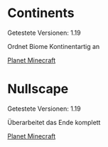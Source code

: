 # Continents

Getestete Versionen: 1.19

Ordnet Biome Kontinentartig an

[Planet Minecraft](https://www.planetminecraft.com/data-pack/continents/)

# Nullscape

Getestete Versionen: 1.19

Überarbeitet das Ende komplett

[Planet Minecraft](https://www.planetminecraft.com/data-pack/nullscape/)